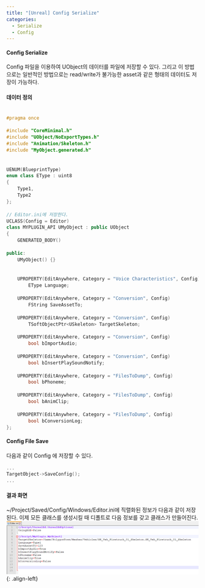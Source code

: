 ```yaml
---
title: "[Unreal] Config Serialize"
categories:
  - Serialize
  - Config
---
```



#### Config Serialize
Config 파일을 이용하여 UObject의 데이터를 파일에 저장할 수 있다.
그리고 이 방법으로는 일반적인 방법으로는 read/write가 불가능한 asset과 같은 형태의 데이터도 저장이 가능하다.


#### 데이터 정의
```c++

#pragma once

#include "CoreMinimal.h"
#include "UObject/NoExportTypes.h"
#include "Animation/Skeleton.h"
#include "MyObject.generated.h"


UENUM(BlueprintType)
enum class EType : uint8
{
	Type1,
	Type2
};

// Editor.ini에 저장한다.
UCLASS(Config = Editor)
class MYPLUGIN_API UMyObject : public UObject
{
	GENERATED_BODY()
	
public:
	UMyObject() {}


	UPROPERTY(EditAnywhere, Category = "Voice Characteristics", Config)
		EType Language;

	UPROPERTY(EditAnywhere, Category = "Conversion", Config)
		FString SaveAssetTo;

	UPROPERTY(EditAnywhere, Category = "Conversion", Config)
		TSoftObjectPtr<USkeleton> TargetSkeleton;

	UPROPERTY(EditAnywhere, Category = "Conversion", Config)
		bool bImportAudio;

	UPROPERTY(EditAnywhere, Category = "Conversion", Config)
		bool bInsertPlaySoundNotify;

	UPROPERTY(EditAnywhere, Category = "FilesToDump", Config)
		bool bPhoneme;

	UPROPERTY(EditAnywhere, Category = "FilesToDump", Config)
		bool bAnimClip;

	UPROPERTY(EditAnywhere, Category = "FilesToDump", Config)
		bool bConversionLog;
};
```

#### Config File Save
다음과 같이 Config 에 저장할 수 있다.
```c++
...
TargetObject->SaveConfig();
...
```

#### 결과 화면
~/Project/Saved/Config/Windows/Editor.ini에 직렬화된 정보가 다음과 같이 저장된다.
이제 모든 클래스를 생성시킬 때 디폴트로 다음 정보를 갖고 클래스가 만들어진다.
![image-center](/assets/images/unreal-config-serialize-result.png){: .align-left}



